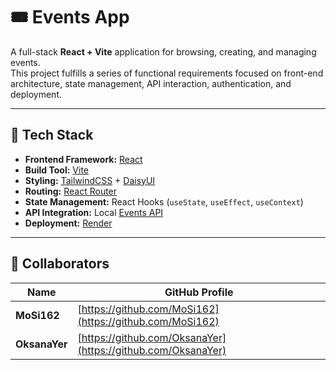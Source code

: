 # 🎟️ Events App

A full-stack **React + Vite** application for browsing, creating, and managing events.  
This project fulfills a series of functional requirements focused on front-end architecture, state management, API interaction, authentication, and deployment.

---

## 🚀 Tech Stack

- **Frontend Framework:** [React](https://reactjs.org/)
- **Build Tool:** [Vite](https://vitejs.dev/)
- **Styling:** [TailwindCSS](https://tailwindcss.com/) + [DaisyUI](https://daisyui.com/)
- **Routing:** [React Router](https://reactrouter.com/)
- **State Management:** React Hooks (`useState`, `useEffect`, `useContext`)
- **API Integration:** Local [Events API](#-local-events-api)
- **Deployment:** [Render](https://render.com/)

---

## 👥 Collaborators

| Name          | GitHub Profile                                               |
| ------------- | ------------------------------------------------------------ |
| **MoSi162**   | [https://github.com/MoSi162](https://github.com/MoSi162)     |
| **OksanaYer** | [https://github.com/OksanaYer](https://github.com/OksanaYer) |
